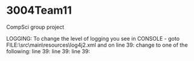 # 3004Team11
CompSci group project

LOGGING: 
To change the level of logging you see in CONSOLE - goto FILE:\src\main\resources\log4j2.xml
and on line 39:         <Root level="INFO">
change to one of the following: 
line 39:         <Root level="INFO">
line 39:         <Root level="DEBUG">
line 39:         <Root level="ERROR">
